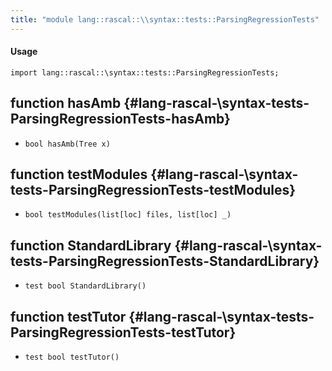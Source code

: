 ```yaml
---
title: "module lang::rascal::\\syntax::tests::ParsingRegressionTests"
---
```


#### Usage

`import lang::rascal::\syntax::tests::ParsingRegressionTests;`


## function hasAmb {#lang-rascal-\syntax-tests-ParsingRegressionTests-hasAmb}

* ``bool hasAmb(Tree x)``

## function testModules {#lang-rascal-\syntax-tests-ParsingRegressionTests-testModules}

* ``bool testModules(list[loc] files, list[loc] _)``

## function StandardLibrary {#lang-rascal-\syntax-tests-ParsingRegressionTests-StandardLibrary}

* ``test bool StandardLibrary()``

## function testTutor {#lang-rascal-\syntax-tests-ParsingRegressionTests-testTutor}

* ``test bool testTutor()``

